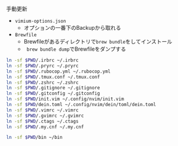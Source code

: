 手動更新

- `vimium-options.json`
  - オプションの一番下のBackupから取れる
- `Brewfile`
  - Brewfileがあるディレクトリで`brew bundle`をしてインストール
  - ` brew bundle dump`でBrewfileをダンプする


```bash
ln -sf $PWD/.irbrc ~/.irbrc
ln -sf $PWD/.pryrc ~/.pryrc
ln -sf $PWD/.rubocop.yml ~/.rubocop.yml
ln -sf $PWD/.tmux.conf ~/.tmux.conf
ln -sf $PWD/.zshrc ~/.zshrc
ln -sf $PWD/.gitignore ~/.gitignore
ln -sf $PWD/.gitconfig ~/.gitconfig
ln -sf $PWD/init.vim ~/.config/nvim/init.vim
ln -sf $PWD/dein.toml ~/.config/nvim/dein/toml/dein.toml
ln -sf $PWD/.vimrc ~/.vimrc
ln -sf $PWD/.gvimrc ~/.gvimrc
ln -sf $PWD/.ctags ~/.ctags
ln -sf $PWD/.my.cnf ~/.my.cnf

ln -sf $PWD/bin ~/bin
```

